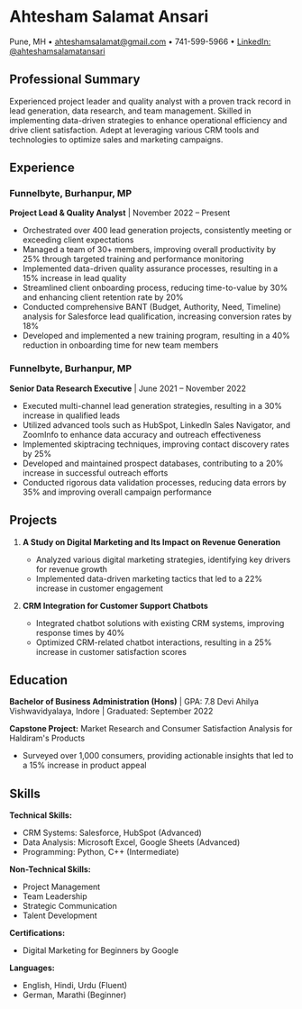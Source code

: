 # Ahtesham Salamat Ansari
Pune, MH • ahteshamsalamat@gmail.com • 741-599-5966 • [LinkedIn: @ahteshamsalamatansari]([url](https://www.linkedin.com/in/ahteshamsalamatansari/))

## Professional Summary
Experienced project leader and quality analyst with a proven track record in lead generation, data research, and team management. Skilled in implementing data-driven strategies to enhance operational efficiency and drive client satisfaction. Adept at leveraging various CRM tools and technologies to optimize sales and marketing campaigns.

## Experience

### Funnelbyte, Burhanpur, MP
**Project Lead & Quality Analyst** | November 2022 – Present

- Orchestrated over 400 lead generation projects, consistently meeting or exceeding client expectations
- Managed a team of 30+ members, improving overall productivity by 25% through targeted training and performance monitoring
- Implemented data-driven quality assurance processes, resulting in a 15% increase in lead quality
- Streamlined client onboarding process, reducing time-to-value by 30% and enhancing client retention rate by 20%
- Conducted comprehensive BANT (Budget, Authority, Need, Timeline) analysis for Salesforce lead qualification, increasing conversion rates by 18%
- Developed and implemented a new training program, resulting in a 40% reduction in onboarding time for new team members

### Funnelbyte, Burhanpur, MP
**Senior Data Research Executive** | June 2021 – November 2022

- Executed multi-channel lead generation strategies, resulting in a 30% increase in qualified leads
- Utilized advanced tools such as HubSpot, LinkedIn Sales Navigator, and ZoomInfo to enhance data accuracy and outreach effectiveness
- Implemented skiptracing techniques, improving contact discovery rates by 25%
- Developed and maintained prospect databases, contributing to a 20% increase in successful outreach efforts
- Conducted rigorous data validation processes, reducing data errors by 35% and improving overall campaign performance

## Projects

1. **A Study on Digital Marketing and Its Impact on Revenue Generation**
   - Analyzed various digital marketing strategies, identifying key drivers for revenue growth
   - Implemented data-driven marketing tactics that led to a 22% increase in customer engagement

2. **CRM Integration for Customer Support Chatbots**
   - Integrated chatbot solutions with existing CRM systems, improving response times by 40%
   - Optimized CRM-related chatbot interactions, resulting in a 25% increase in customer satisfaction scores

## Education

**Bachelor of Business Administration (Hons)** | GPA: 7.8
Devi Ahilya Vishwavidyalaya, Indore | Graduated: September 2022

**Capstone Project:** Market Research and Consumer Satisfaction Analysis for Haldiram's Products
- Surveyed over 1,000 consumers, providing actionable insights that led to a 15% increase in product appeal

## Skills

**Technical Skills:**
- CRM Systems: Salesforce, HubSpot (Advanced)
- Data Analysis: Microsoft Excel, Google Sheets (Advanced)
- Programming: Python, C++ (Intermediate)

**Non-Technical Skills:**
- Project Management
- Team Leadership
- Strategic Communication
- Talent Development

**Certifications:**
- Digital Marketing for Beginners by Google

**Languages:**
- English, Hindi, Urdu (Fluent)
- German, Marathi (Beginner)
